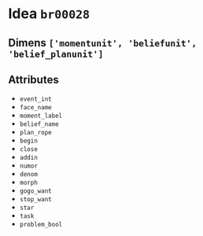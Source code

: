 # Idea `br00028`

## Dimens `['momentunit', 'beliefunit', 'belief_planunit']`

## Attributes
- `event_int`
- `face_name`
- `moment_label`
- `belief_name`
- `plan_rope`
- `begin`
- `close`
- `addin`
- `numor`
- `denom`
- `morph`
- `gogo_want`
- `stop_want`
- `star`
- `task`
- `problem_bool`
